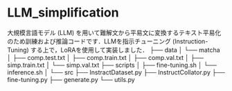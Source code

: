 # LLM_simplification
大規模言語モデル (LLM) を用いて難解文から平易文に変換するテキスト平易化のため訓練および推論コードです．LLMを指示チューニング (Instruction-Tuning) する上で，LoRAを使用して実装しました．
├── data
│   └── matcha
│       ├── comp.test.txt
│       ├── comp.train.txt
│       ├── comp.val.txt
│       ├── simp.train.txt
│       └── simp.val.txt
├── scripts
│   ├── fine-tuning.sh
│   └──  inference.sh
│ 
└── src
    ├── InstractDataset.py
    ├── InstructCollator.py
    ├── fine-tuning.py
    ├── generate.py
    └──  utils.py
